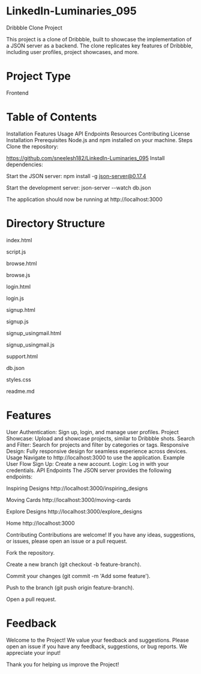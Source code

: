 # LinkedIn-Luminaries_095
Dribbble Clone Project

This project is a clone of Dribbble, built to showcase the implementation of a JSON server as a backend. The clone replicates key features of Dribbble, including user profiles, project showcases, and more.

# Project Type

Frontend

# Table of Contents
Installation
Features
Usage
API Endpoints
Resources
Contributing
License
Installation
Prerequisites
Node.js and npm installed on your machine.
Steps
Clone the repository:

https://github.com/sneelesh182/LinkedIn-Luminaries_095
Install dependencies:

Start the JSON server:
npm install -g json-server@0.17.4    

Start the development server:
json-server --watch db.json 

The application should now be running at http://localhost:3000 


# Directory Structure

index.html

script.js

browse.html

browse.js

login.html

login.js

signup.html

signup.js

signup_usingmail.html

signup_usingmail.js

support.html

db.json

styles.css

readme.md

# Features
User Authentication: Sign up, login, and manage user profiles.
Project Showcase: Upload and showcase projects, similar to Dribbble shots.
Search and Filter: Search for projects and filter by categories or tags.
Responsive Design: Fully responsive design for seamless experience across devices.
Usage
Navigate to http://localhost:3000 to use the application.
Example User Flow
Sign Up: Create a new account.
Login: Log in with your credentials.
API Endpoints
The JSON server provides the following endpoints:

Inspiring Designs
http://localhost:3000/inspiring_designs

Moving Cards
http://localhost:3000/moving-cards

Explore Designs
http://localhost:3000/explore_designs

Home
http://localhost:3000

Contributing
Contributions are welcome! If you have any ideas, suggestions, or issues, please open an issue or a pull request.

Fork the repository.

Create a new branch (git checkout -b feature-branch).

Commit your changes (git commit -m 'Add some feature').

Push to the branch (git push origin feature-branch).

Open a pull request.

# Feedback
Welcome to the Project! We value your feedback and suggestions. Please open an issue if you have any feedback, suggestions, or bug reports. We appreciate your input!

Thank you for helping us improve the Project!

